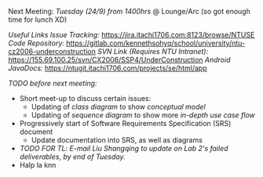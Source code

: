 Next Meeting: *Tuesday (24/9) from 1400hrs* @ Lounge/Arc (so got enough time for lunch XD)

_Useful Links_
_Issue Tracking:_ https://jira.itachi1706.com:8123/browse/NTUSE
_Code Repository:_ https://gitlab.com/kennethsohyq/school/university/ntu-cz2006-underconstruction
_SVN Link (Requires NTU Intranet):_ https://155.69.100.25/svn/CX2006/SSP4/UnderConstruction
_Android JavaDocs:_ https://ntugit.itachi1706.com/projects/se/html/app

*TODO before next meeting:*
- Short meet-up to discuss certain issues:
    + Updating of _class diagram_ to show *conceptual model*
    + Updating of _sequence diagram_ to show more *in-depth use case flow*
- Progressively start of Software Requirements Specification (SRS) document
    + Update documentation into SRS, as well as diagrams
- *TODO FOR TL*: _E-mail Liu Shangqing to update on Lab 2's failed deliverables, by end of Tuesday._
- Halp la knn